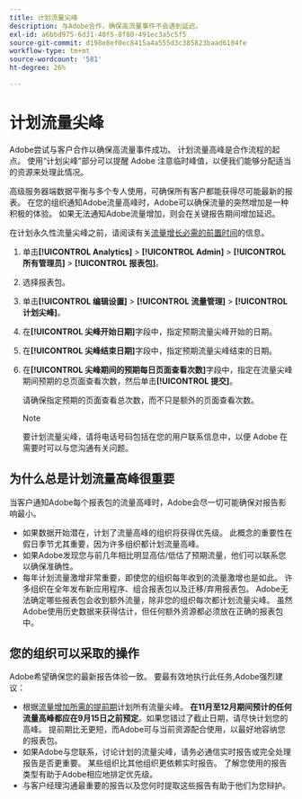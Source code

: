 ```yaml
---
title: 计划流量尖峰
description: 与Adobe合作，确保高流量事件不会遇到延迟。
exl-id: a6bbd975-6d31-40f5-8f80-491ec3a5c5f5
source-git-commit: d198e8ef0ec8415a4a555d3c385823baad6104fe
workflow-type: tm+mt
source-wordcount: '581'
ht-degree: 26%

---
```


# 计划流量尖峰

Adobe尝试与客户合作以确保高流量事件成功。 计划流量高峰是合作流程的起点。 使用“计划尖峰”部分可以提醒 Adobe 注意临时峰值，以便我们能够分配适当的资源来处理此情况。

高级服务器端数据平衡与多个专人使用，可确保所有客户都能获得尽可能最新的报表。 在您的组织通知Adobe流量高峰时，Adobe可以确保流量的突然增加是一种积极的体验。 如果无法通知Adobe流量增加，则会在关键报告期间增加延迟。

在计划永久性流量尖峰之前，请阅读有关[流量增长必需的前置时间](/help/admin/c-traffic-management/traffic-lead-time.md)的信息。

1. 单击&#x200B;**[!UICONTROL Analytics]** > **[!UICONTROL Admin]** > **[!UICONTROL 所有管理员]** > **[!UICONTROL 报表包]**。
1. 选择报表包。
1. 单击&#x200B;**[!UICONTROL 编辑设置]** > **[!UICONTROL 流量管理]** > **[!UICONTROL 计划尖峰]**。
1. 在&#x200B;**[!UICONTROL 尖峰开始日期]**&#x200B;字段中，指定预期流量尖峰开始的日期。
1. 在&#x200B;**[!UICONTROL 尖峰结束日期]**&#x200B;字段中，指定预期流量尖峰结束的日期。
1. 在&#x200B;**[!UICONTROL 尖峰期间的预期每日页面查看次数]**&#x200B;字段中，指定在流量尖峰期间预期的总页面查看次数，然后单击&#x200B;**[!UICONTROL 提交]**。

   请确保指定预期的页面查看总次数，而不只是额外的页面查看次数。

   >[!NOTE]
   >
   >要计划流量尖峰，请将电话号码包括在您的用户联系信息中，以便 Adobe 在需要时可以与您沟通有关问题。

## 为什么总是计划流量高峰很重要

当客户通知Adobe每个报表包的流量高峰时，Adobe会尽一切可能确保对报告影响最小。

* 如果数据开始潜在，计划了流量高峰的组织将获得优先级。 此概念的重要性在假日季节尤其重要，因为许多组织都计划流量高峰。
* 如果Adobe发现您与前几年相比明显高估/低估了预期流量，他们可以联系您以确保准确性。
* 每年计划流量激增非常重要，即使您的组织每年收到的流量激增也是如此。 许多组织在全年发布新应用程序、组合报表包以及迁移/弃用报表包。 Adobe无法确定哪些报表包会收到额外流量，除非您的组织每次都计划流量尖峰。 虽然Adobe使用历史数据来获得估计，但任何额外资源都必须放在正确的报表包中。

## 您的组织可以采取的操作

Adobe希望确保您的最新报告体验一致。 要最有效地执行此任务,Adobe强烈建议：

* 根据[流量增加所需的提前期](traffic-lead-time.md)计划所有流量尖峰。 **在11月至12月期间预计的任何流量高峰都应在9月15日之前预定**。如果您错过了截止日期，请尽快计划您的高峰。 提前期比无更短，而Adobe可与当前资源配合使用，以最好地容纳您的报表包。
* 如果Adobe与您联系，讨论计划的流量尖峰，请务必通信实时报告或完全处理报告是否更重要。 某些组织比其他组织更依赖实时报告。 了解您使用的报告类型有助于Adobe相应地排定优先级。
* 与客户经理沟通最重要的报告以及您何时提取这些报告有助于他们为您辩护。
